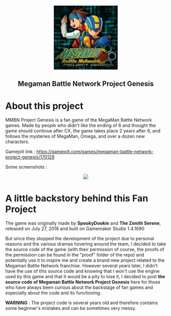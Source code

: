 <p align="center"><img src="https://github.com/d4nieru/MegamanBattleNetworkProjectGenesis/blob/main/images/mmbnPG.jpeg"></p>
<h2 align="center"><b>Megaman Battle Network Project Genesis</b></h2>

# About this project

MMBN Project Genesis is a fan game of the MegaMan Battle Network games. Made by people who didn't like the ending of 6 and thought the game should continue after CX, the game takes place 2 years after 6, and follows the mysteries of MegaMan, Omega, and over a dozen new characters.

Gamejolt link : https://gamejolt.com/games/megaman-battle-network-project-genesis/170129

Some screenshots :

<p align="center"><img src="https://i.gjcdn.net/data/games/2/129/170129/screenshots/2016-09-30_20h07_51-ehqm7igw.png"></p>

# A little backstory behind this Fan Project
The game was originally made by **SpookyDookie** and **The Zenith Serene**, released on July 27, 2016 and built on Gamemaker Studio 1.4.1690

But since they stopped the development of the project due to personal reasons and the various dramas hovering around the team, I decided to take the source code of the game (with their permission of course, the proofs of the permission can be found in the "proof" folder of the repo) and potentially use it to inspire me and create a brand new project related to the Megaman Battle Network franchise. However several years later, I didn't have the use of this source code and knowing that I won't use the engine used by this game and that it would be a pity to lose it, I decided to post **the source code of Megaman Battle Network Project Genesis** here for those who have always been curious about the backstage of fan games and especially about the code and its functioning.

**WARNING** : The project code is several years old and therefore contains some beginner's mistakes and can be sometimes very messy.
